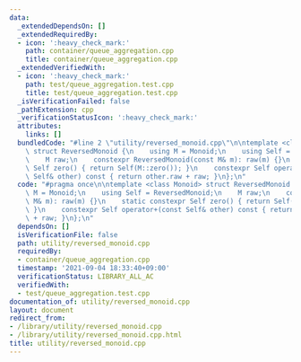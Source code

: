 ```yaml
---
data:
  _extendedDependsOn: []
  _extendedRequiredBy:
  - icon: ':heavy_check_mark:'
    path: container/queue_aggregation.cpp
    title: container/queue_aggregation.cpp
  _extendedVerifiedWith:
  - icon: ':heavy_check_mark:'
    path: test/queue_aggregation.test.cpp
    title: test/queue_aggregation.test.cpp
  _isVerificationFailed: false
  _pathExtension: cpp
  _verificationStatusIcon: ':heavy_check_mark:'
  attributes:
    links: []
  bundledCode: "#line 2 \"utility/reversed_monoid.cpp\"\n\ntemplate <class Monoid>\
    \ struct ReversedMonoid {\n    using M = Monoid;\n    using Self = ReversedMonoid;\n\
    \    M raw;\n    constexpr ReversedMonoid(const M& m): raw(m) {}\n    static constexpr\
    \ Self zero() { return Self(M::zero()); }\n    constexpr Self operator+(const\
    \ Self& other) const { return other.raw + raw; }\n};\n"
  code: "#pragma once\n\ntemplate <class Monoid> struct ReversedMonoid {\n    using\
    \ M = Monoid;\n    using Self = ReversedMonoid;\n    M raw;\n    constexpr ReversedMonoid(const\
    \ M& m): raw(m) {}\n    static constexpr Self zero() { return Self(M::zero());\
    \ }\n    constexpr Self operator+(const Self& other) const { return other.raw\
    \ + raw; }\n};\n"
  dependsOn: []
  isVerificationFile: false
  path: utility/reversed_monoid.cpp
  requiredBy:
  - container/queue_aggregation.cpp
  timestamp: '2021-09-04 18:33:40+09:00'
  verificationStatus: LIBRARY_ALL_AC
  verifiedWith:
  - test/queue_aggregation.test.cpp
documentation_of: utility/reversed_monoid.cpp
layout: document
redirect_from:
- /library/utility/reversed_monoid.cpp
- /library/utility/reversed_monoid.cpp.html
title: utility/reversed_monoid.cpp
---
```


